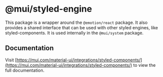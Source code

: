 ﻿# @mui/styled-engine

This package is a wrapper around the `@emotion/react` package.
It also provides a shared interface that can be used with other styled engines, like styled-components.
It is used internally in the `@mui/system` package.

## Documentation

<!-- #host-reference -->

Visit [https://mui.com/material-ui/integrations/styled-components/](https://mui.com/material-ui/integrations/styled-components/) to view the full documentation.

